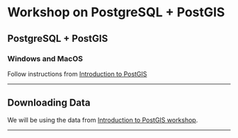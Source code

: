 # Workshop on PostgreSQL + PostGIS 

## PostgreSQL + PostGIS 

### Windows and MacOS

Follow instructions from [Introduction to PostGIS](https://postgis.net/workshops/postgis-intro/installation.html)

---

## Downloading Data

We will be using the data from [Introduction to PostGIS workshop](https://postgis.net/workshops/postgis-intro/).

---